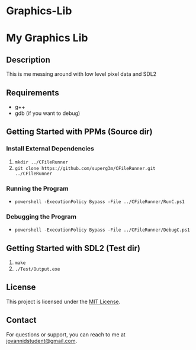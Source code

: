 # Graphics-Lib

# My Graphics Lib

## Description

This is me messing around with low level pixel data and SDL2

## Requirements

- g++
- gdb (if you want to debug)

## Getting Started with PPMs (Source dir)

### Install External Dependencies

1. `mkdir ../CFileRunner`
2. `git clone https://github.com/superg3m/CFileRunner.git ../CFileRunner`

### Running the Program

- `powershell -ExecutionPolicy Bypass -File ../CFileRunner/RunC.ps1`

### Debugging the Program

- `powershell -ExecutionPolicy Bypass -File ../CFileRunner/DebugC.ps1`

## Getting Started with SDL2 (Test dir)

1. `make`
2. `./Test/Output.exe`

## License

This project is licensed under the [MIT License](LICENSE).

## Contact

For questions or support, you can reach to me at jovannidstudent@gmail.com.
